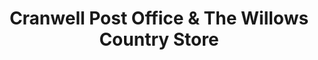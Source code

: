 ---
title: "Cranwell Post Office & The Willows Country Store"
url: /cranwell/cranwell-post-office-and-the-willows-country-store/
shop: convenience
---